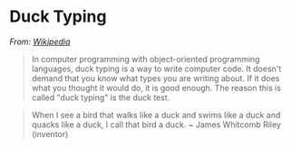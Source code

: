 # Duck Typing

*From: [Wikipedia](https://en.wikipedia.org/wiki/Duck_typing)*
> In computer programming with object-oriented programming languages, duck typing is a way to write computer code. It doesn't demand that you know what types you are writing about. If it does what you thought it would do, it is good enough. The reason this is called "duck typing" is the duck test.

> When I see a bird that walks like a duck and swims like a duck and quacks like a duck, I call that bird a duck. ~ James Whitcomb Riley (inventor)
